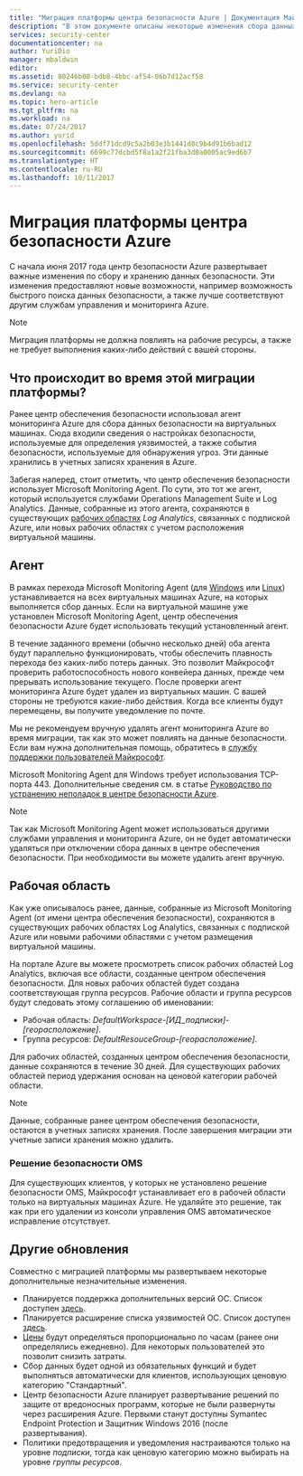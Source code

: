 ```yaml
---
title: "Миграция платформы центра безопасности Azure | Документация Майкрософт"
description: "В этом документе описаны некоторые изменения сбора данных центра безопасности Azure."
services: security-center
documentationcenter: na
author: YuriDio
manager: mbaldwin
editor: 
ms.assetid: 80246b00-bdb8-4bbc-af54-06b7d12acf58
ms.service: security-center
ms.devlang: na
ms.topic: hero-article
ms.tgt_pltfrm: na
ms.workload: na
ms.date: 07/24/2017
ms.author: yurid
ms.openlocfilehash: 5ddf71dcd9c5a2b03e3b1441d8c9b4d91b6bad12
ms.sourcegitcommit: 6699c77dcbd5f8a1a2f21fba3d0a0005ac9ed6b7
ms.translationtype: HT
ms.contentlocale: ru-RU
ms.lasthandoff: 10/11/2017
---
```

# <a name="azure-security-center-platform-migration"></a>Миграция платформы центра безопасности Azure

С начала июня 2017 года центр безопасности Azure развертывает важные изменения по сбору и хранению данных безопасности.  Эти изменения предоставляют новые возможности, например возможность быстрого поиска данных безопасности, а также лучше соответствуют другим службам управления и мониторинга Azure.

> [!NOTE]
> Миграция платформы не должна повлиять на рабочие ресурсы, а также не требует выполнения каких-либо действий с вашей стороны.


## <a name="whats-happening-during-this-platform-migration"></a>Что происходит во время этой миграции платформы?

Ранее центр обеспечения безопасности использовал агент мониторинга Azure для сбора данных безопасности на виртуальных машинах. Сюда входили сведения о настройках безопасности, используемые для определения уязвимостей, а также события безопасности, используемые для обнаружения угроз. Эти данные хранились в учетных записях хранения в Azure.

Забегая наперед, стоит отметить, что центр обеспечения безопасности использует Microsoft Monitoring Agent. По сути, это тот же агент, который используется службами Operations Management Suite и Log Analytics. Данные, собранные из этого агента, сохраняются в существующих [рабочих областях](../log-analytics/log-analytics-manage-access.md) *Log Analytics*, связанных с подпиской Azure, или новых рабочих областях с учетом расположения виртуальной машины.

## <a name="agent"></a>Агент

В рамках перехода Microsoft Monitoring Agent (для [Windows](../log-analytics/log-analytics-windows-agents.md) или [Linux](../log-analytics/log-analytics-linux-agents.md)) устанавливается на всех виртуальных машинах Azure, на которых выполняется сбор данных.  Если на виртуальной машине уже установлен Microsoft Monitoring Agent, центр обеспечения безопасности Azure будет использовать текущий установленный агент.

В течение заданного времени (обычно несколько дней) оба агента будут параллельно функционировать, чтобы обеспечить плавность перехода без каких-либо потерь данных. Это позволит Майкрософт проверить работоспособность нового конвейера данных, прежде чем прерывать использование текущего. После проверки агент мониторинга Azure будет удален из виртуальных машин. С вашей стороны не требуются какие-либо действия. Когда все клиенты будут перемещены, вы получите уведомление по почте.
 
Мы не рекомендуем вручную удалять агент мониторинга Azure во время миграции, так как это может повлиять на данные безопасности. Если вам нужна дополнительная помощь, обратитесь в [службу поддержки пользователей Майкрософт](https://support.microsoft.com/contactus/). 

Microsoft Monitoring Agent для Windows требует использования TCP-порта 443. Дополнительные сведения см. в статье [Руководство по устранению неполадок в центре безопасности Azure](security-center-troubleshooting-guide.md).


> [!NOTE] 
> Так как Microsoft Monitoring Agent может использоваться другими службами управления и мониторинга Azure, он не будет автоматически удаляться при отключении сбора данных в центре обеспечения безопасности. При необходимости вы можете удалить агент вручную.

## <a name="workspace"></a>Рабочая область

Как уже описывалось ранее, данные, собранные из Microsoft Monitoring Agent (от имени центра обеспечения безопасности), сохраняются в существующих рабочих областях Log Analytics, связанных с подпиской Azure или новыми рабочими областями с учетом размещения виртуальной машины.

На портале Azure вы можете просмотреть список рабочих областей Log Analytics, включая все области, созданные центром обеспечения безопасности. Для новых рабочих областей будет создана соответствующая группа ресурсов. Рабочие области и группа ресурсов будут следовать этому соглашению об именовании:

- Рабочая область: *DefaultWorkspace-[ИД_подписки]-[георасположение]*.
- Группа ресурсов: *DefaultResouceGroup-[георасположение]*. 
 
Для рабочих областей, созданных центром обеспечения безопасности, данные сохраняются в течение 30 дней. Для существующих рабочих областей период удержания основан на ценовой категории рабочей области.

> [!NOTE]
> Данные, собранные ранее центром обеспечения безопасности, остаются в учетных записях хранения. После завершения миграции эти учетные записи хранения можно удалить.

### <a name="oms-security-solution"></a>Решение безопасности OMS 

Для существующих клиентов, у которых не установлено решение безопасности OMS, Майкрософт устанавливает его в рабочей области только на виртуальных машинах Azure. Не удаляйте это решение, так как при его удалении из консоли управления OMS автоматическое исправление отсутствует.


## <a name="other-updates"></a>Другие обновления

Совместно с миграцией платформы мы развертываем некоторые дополнительные незначительные изменения.

- Планируется поддержка дополнительных версий ОС. Список доступен [здесь](security-center-faq.md#virtual-machines).
- Планируется расширение списка уязвимостей ОС. Список доступен [здесь](https://gallery.technet.microsoft.com/Azure-Security-Center-a789e335).
- [Цены](https://azure.microsoft.com/pricing/details/security-center/) будут определяться пропорционально по часам (ранее они определялись ежедневно). Для некоторых пользователей это позволит снизить затраты.
- Сбор данных будет одной из обязательных функций и будет выполняться автоматически для клиентов, использующих ценовую категорию "Стандартный".
- Центр безопасности Azure планирует развертывание решений по защите от вредоносных программ, которые не были развернуты через расширения Azure. Первыми станут доступны Symantec Endpoint Protection и Защитник Windows 2016 (после развертывания).
- Политики предотвращения и уведомления настраиваются только на уровне *подписки*, тогда как ценовую категорию можно выбирать на уровне *группы ресурсов*.

